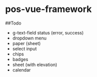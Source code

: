 # pos-vue-framework

##Todo
- g-text-field status (error, success)
- dropdown menu
- paper (sheet)
- select input
- chips
- badges
- sheet (with elevation)
- calendar

